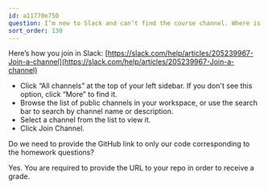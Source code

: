 ```yaml
---
id: a11770e750
question: I’m new to Slack and can’t find the course channel. Where is it?
sort_order: 130
---
```


Here’s how you join in Slack: [https://slack.com/help/articles/205239967-Join-a-channel](https://slack.com/help/articles/205239967-Join-a-channel)

- Click “All channels” at the top of your left sidebar. If you don't see this option, click “More” to find it.
- Browse the list of public channels in your workspace, or use the search bar to search by channel name or description.
- Select a channel from the list to view it.
- Click Join Channel.

Do we need to provide the GitHub link to only our code corresponding to the homework questions?

Yes. You are required to provide the URL to your repo in order to receive a grade.